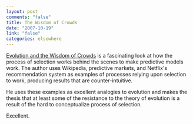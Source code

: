 ```yaml
--- 
layout: post
comments: "false"
title: The Wisdom of Crowds
date: "2007-10-19"
link: "false"
categories: elsewhere
---
```

<a href="http://karmatics.com/docs/evolution-and-wisdom-of-crowds.html" title="Evolution and The Wisdom of Crowds">Evolution and the Wisdom of Crowds</a> is a fascinating look at how the process of selection works behind the scenes to make predictive models work.  The author uses Wikipedia, predictive markets, and Netflix's recommendation system as examples of processes relying upon selection to work, producing results that are counter-intuitive.

He uses these examples as excellent analogies to evolution and makes the thesis that at least some of the resistance to the theory of evolution is a result of the hard to conceptualize process of selection.

Excellent.
